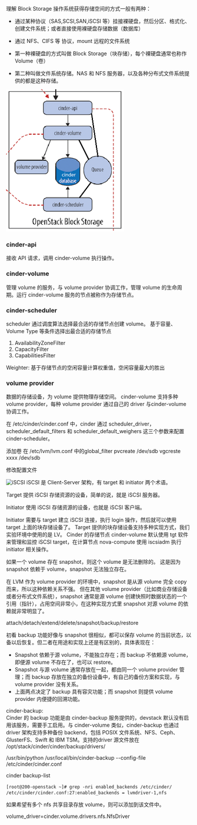 理解 Block Storage
操作系统获得存储空间的方式一般有两种： 
* 通过某种协议（SAS,SCSI,SAN,iSCSI 等）挂接裸硬盘，然后分区、格式化、创建文件系统；或者直接使用裸硬盘存储数据（数据库）
* 通过 NFS、CIFS 等 协议，mount 远程的文件系统

* 第一种裸硬盘的方式叫做 Block Storage（块存储），每个裸硬盘通常也称作 Volume（卷） 
* 第二种叫做文件系统存储。NAS 和 NFS 服务器，以及各种分布式文件系统提供的都是这种存储。 

![cinder](cinder.jpg)

### cinder-api
接收 API 请求，调用 cinder-volume 执行操作。

### cinder-volume
管理 volume 的服务，与 volume provider 协调工作，管理 volume 的生命周期。运行 cinder-volume 服务的节点被称作为存储节点。

### cinder-scheduler
scheduler 通过调度算法选择最合适的存储节点创建 volume。
基于容量、Volume Type 等条件选择出最合适的存储节点
1. AvailabilityZoneFilter
2. CapacityFilter
3. CapabilitiesFilter

Weighter: 基于存储节点的空闲容量计算权重值，空闲容量最大的胜出

### volume provider
数据的存储设备，为 volume 提供物理存储空间。
cinder-volume 支持多种 volume provider，每种 volume provider 通过自己的 driver 与cinder-volume 协调工作。

在 /etc/cinder/cinder.conf 中，cinder 通过 scheduler_driver， scheduler_default_filters 和 scheduler_default_weighers 这三个参数来配置 cinder-scheduler。

添加卷
在 /etc/lvm/lvm.conf 中的global_filter
pvcreate /dev/sdb
vgcreste xxxx /dev/sdb

修改配置文件

![iSCSI](iSCSI.jpg)
iSCSI 是 Client-Server 架构，有 target 和 initiator 两个术语。

Target
提供 iSCSI 存储资源的设备，简单的说，就是 iSCSI 服务器。

Initiator
使用 iSCSI 存储资源的设备，也就是 iSCSI 客户端。

Initiator 需要与 target 建立 iSCSI 连接，执行 login 操作，然后就可以使用 target 上面的块存储设备了。
Target 提供的块存储设备支持多种实现方式，我们实验环境中使用的是 LV。
Cinder 的存储节点 cinder-volume 默认使用 tgt 软件来管理和监控 iSCSI target，在计算节点 nova-compute 使用 iscsiadm 执行 initiator 相关操作。

如果一个 volume 存在 snapshot，则这个 volume 是无法删除的。
这是因为 snapshot 依赖于 volume，snapshot 无法独立存在。

在 LVM 作为 volume provider 的环境中，snapshot 是从源 volume 完全 copy 而来，所以这种依赖关系不强。
但在其他 volume provider（比如商业存储设备或者分布式文件系统），snapshot 通常是源 volume 创建快照时数据状态的一个引用（指针），占用空间非常小，在这种实现方式里 snapshot 对源 volume 的依赖就非常明显了。

attach/detach/extend/delete/snapshot/backup/restore

初看 backup 功能好像与 snapshot 很相似，都可以保存 volume 的当前状态，以备以后恢复。但二者在用途和实现上还是有区别的，具体表现在： 
* Snapshot 依赖于源 volume，不能独立存在；而 backup 不依赖源 volume，即便源 volume 不存在了，也可以 restore。
* Snapshot 与源 volume 通常存放在一起，都由同一个 volume provider 管理；而 backup 存放在独立的备份设备中，有自己的备份方案和实现，与 volume provider 没有关系。
* 上面两点决定了 backup 具有容灾功能；而 snapshot 则提供 volume provider 内便捷的回溯功能。

cinder-backup:<br>
Cinder 的 backup 功能是由 cinder-backup 服务提供的，devstack 默认没有启用该服务，需要手工启用。与 cinder-volume 类似，cinder-backup 也通过 driver 架构支持多种备份 backend，包括 POSIX 文件系统、NFS、Ceph、GlusterFS、Swift 和 IBM TSM。支持的driver 源文件放在 /opt/stack/cinder/cinder/backup/drivers/ 
 
/usr/bin/python /usr/local/bin/cinder-backup --config-file /etc/cinder/cinder.conf 

cinder backup-list<br>
```
[root@200-openstack ~]# grep -nri enabled_backends /etc/cinder/
/etc/cinder/cinder.conf:27:enabled_backends = lvmdriver-1,nfs
```
如果希望有多个 nfs 共享目录存放 volume，则可以添加到该文件中。

volume_driver=cinder.volume.drivers.nfs.NfsDriver

